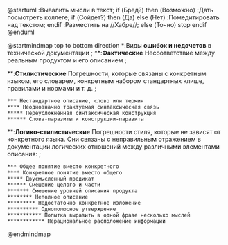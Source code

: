 @startuml
:Вывалить мысли
в текст;
if (Бред?) then (Возможно)
:Дать посмотреть коллеге;
if (Сойдет?) then (Да)
else (Нет)
:Помедитировать над текстом;
endif
:Разместить на //Хабре//;
else (Точно)
stop
endif
@enduml


@startmindmap
top to bottom direction
*:Виды **ошибок и недочетов** в технической документации
;
  **:**Фактические**
Несоответствие 
между реальным продуктом и его описанием
  ;

  **:**Стилистические**
Погрешности, которые связаны с конкретным языком, 
его словарем, конкретным набором стандартных клише, 
правилами и нормами и т. д.
;

    *** Нестандартное описание, слово или термин
    **** Неоднозначно трактуемая синтаксическая связь
    ***** Переусложненная синтаксическая конструкция
    ****** Слова-паразиты и конструкции-паразиты

**:**Логико-стилистические**
Погрешности стиля,
которые не зависят от конкретного языка.
Они связаны с неправильным отражением
в документации логических отношений
между различными элементами описания:
;

    *** Общее понятие вместо конкретного
    **** Конкретное понятие вместо общего
    ***** Двусмысленный предикат
    ****** Смешение целого и части
    ******* Смешение уровней описания продукта
    ******** Неполное описание
    ********* Недостаточно конкретное изложение
    ********** Однополюсное утверждение
    *********** Попытка выразить в одной фразе несколько мыслей
    ************ Нерациональное расположение информации

@endmindmap
